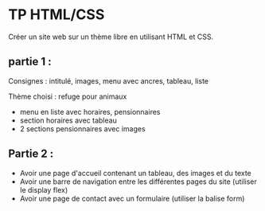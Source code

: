 # TP HTML/CSS

Créer un site web sur un thème libre en utilisant HTML et CSS.

## partie 1 :

Consignes : intitulé, images, menu avec ancres, tableau, liste

Thème choisi : refuge pour animaux
- menu en liste avec horaires, pensionnaires
- section horaires avec tableau
- 2 sections pensionnaires avec images

## Partie 2 :

- Avoir une page d'accueil contenant un tableau, des images et du texte
- Avoir une barre de navigation entre les différentes pages du site (utiliser le display flex)
- Avoir une page de contact avec un formulaire (utiliser la balise form)